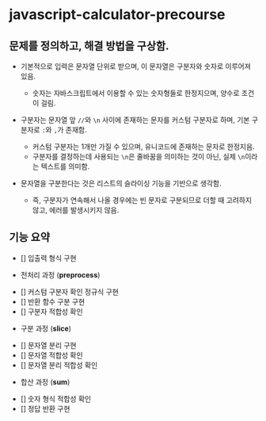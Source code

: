 # javascript-calculator-precourse

## 문제를 정의하고, 해결 방법을 구상함.

- 기본적으로 입력은 문자열 단위로 받으며, 이 문자열은 구분자와 숫자로 이루어져 있음.

  - 숫자는 자바스크립트에서 이용할 수 있는 숫자형들로 한정지으며, 양수로 조건이 걸림.

- 구분자는 문자열 앞 `//`와 `\n` 사이에 존재하는 문자를 커스텀 구분자로 하며, 기본 구분자로 `:`와 `,`가 존재함.

  - 커스텀 구분자는 1개만 가질 수 있으며, 유니코드에 존재하는 문자로 한정지음.
  - 구분자를 결정하는데 사용되는 `\n`은 줄바꿈을 의미하는 것이 아닌, 실제 `\n`이라는 텍스트를 의미함.

- 문자열을 구분한다는 것은 리스트의 슬라이싱 기능을 기반으로 생각함.
  - 즉, 구분자가 연속해서 나올 경우에는 빈 문자로 구분되므로 더할 때 고려하지 않고, 에러를 발생시키지 않음.

## 기능 요약

- [] 입출력 형식 구현

* 전처리 과정 (**preprocess**)

- [] 커스텀 구분자 확인 정규식 구현
- [] 반환 함수 구분 구현
- [] 구분자 적합성 확인

* 구분 과정 (**slice**)

- [] 문자열 분리 구현
- [] 문자열 적합성 확인
- [] 문자열 분리 적합성 확인

* 합산 과정 (**sum**)

- [] 숫자 형식 적합성 확인
- [] 정답 반환 구현
